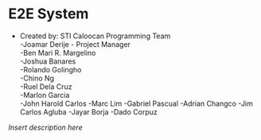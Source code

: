 # E2E System
- Created by: STI Caloocan Programming Team  
	-Joamar Derije - Project Manager  
	-Ben Mari R. Margelino  
	-Joshua Banares  
	-Rolando Golingho  
	-Chino Ng  
	-Ruel Dela Cruz  
	-Marlon Garcia  
	-John Harold Carlos
	-Marc Lim
	-Gabriel Pascual
	-Adrian Changco
    -Jim Carlos Agluba
	-Jayar Borja
	-Dado Corpuz
	
  
*Insert description here*  
